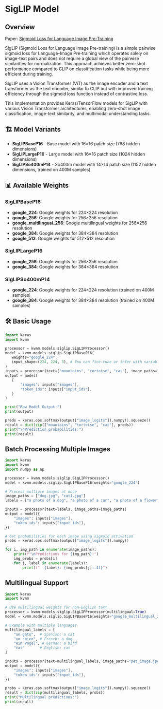 # SigLIP Model

## Overview

Paper: [Sigmoid Loss for Language Image Pre-Training](https://arxiv.org/abs/2303.15343)

SigLIP (Sigmoid Loss for Language Image Pre-training) is a simple pairwise sigmoid loss for Language-Image Pre-training which operates solely on image-text pairs and does not require a global view of the pairwise similarities for normalization. This approach achieves better zero-shot performance compared to CLIP on classification tasks while being more efficient during training.

SigLIP uses a Vision Transformer (ViT) as the image encoder and a text transformer as the text encoder, similar to CLIP but with improved training efficiency through the sigmoid loss function instead of contrastive loss.

This implementation provides Keras/TensorFlow models for SigLIP with various Vision Transformer architectures, enabling zero-shot image classification, image-text similarity, and multimodal understanding tasks.

## 🏗️ Model Variants

- **SigLIPBaseP16** - Base model with 16×16 patch size (768 hidden dimensions)
- **SigLIPLargeP16** - Large model with 16×16 patch size (1024 hidden dimensions)
- **SigLIPSo400mP14** - So400m model with 14×14 patch size (1152 hidden dimensions, trained on 400M samples)

## 📊 Available Weights

### SigLIPBaseP16
- **google_224**: Google weights for 224×224 resolution
- **google_256**: Google weights for 256×256 resolution  
- **google_multilingual_256**: Google multilingual weights for 256×256 resolution
- **google_384**: Google weights for 384×384 resolution
- **google_512**: Google weights for 512×512 resolution

### SigLIPLargeP16
- **google_256**: Google weights for 256×256 resolution
- **google_384**: Google weights for 384×384 resolution

### SigLIPSo400mP14
- **google_224**: Google weights for 224×224 resolution (trained on 400M samples)
- **google_384**: Google weights for 384×384 resolution (trained on 400M samples)

## 🛠️ Basic Usage

```python
import keras
import kvmm

processor = kvmm.models.siglip.SigLIPProcessor()
model = kvmm.models.siglip.SigLIPBaseP16(
   weights="google_224",
   input_shape=(224, 224, 3), # You can fine-tune or infer with variable size 
)
inputs = processor(text=["mountains", "tortoise", "cat"], image_paths="cat1.jpg")
output = model(
   {
       "images": inputs["images"],
       "token_ids": inputs["input_ids"],
   }
)

print("Raw Model Output:")
print(output)

preds = keras.ops.softmax(output["image_logits"]).numpy().squeeze()
result = dict(zip(["mountains", "tortoise", "cat"], preds))
print("\nPrediction probabilities:")
print(result)
```

## Batch Processing Multiple Images

```python
import keras
import kvmm
import numpy as np

processor = kvmm.models.siglip.SigLIPProcessor()
model = kvmm.models.siglip.SigLIPBaseP16(weights="google_224")

# Process multiple images at once
image_paths = ["dog.jpg", "cat1.jpg"]
labels = ["a photo of a dog", "a photo of a car", "a photo of a flower", "a photo of a cat"]

inputs = processor(text=labels, image_paths=image_paths)
output = model({
    "images": inputs["images"],
    "token_ids": inputs["input_ids"],
})

# Get probabilities for each image using sigmoid activation
probs = keras.ops.softmax(output["image_logits"]).numpy()

for i, img_path in enumerate(image_paths):
    print(f"\nPredictions for {img_path}:")
    img_probs = probs[i]
    for j, label in enumerate(labels):
        print(f"  {label}: {img_probs[j]:.4f}")
```

## Multilingual Support

```python
import keras
import kvmm

# Use multilingual weights for non-English text
processor = kvmm.models.siglip.SigLIPProcessor(multilingual=True)
model = kvmm.models.siglip.SigLIPBaseP16(weights="google_multilingual_256")

# Example with multiple languages
multilingual_labels = [
    "un gato",  # Spanish: a cat
    "un chien", # French: a dog
    "ein Vogel", # German: a bird
    "cat"       # English: cat
]

inputs = processor(text=multilingual_labels, image_paths="pet_image.jpg")
output = model({
    "images": inputs["images"],
    "token_ids": inputs["input_ids"],
})

probs = keras.ops.softmax(output["image_logits"]).numpy().squeeze()
result = dict(zip(multilingual_labels, probs))
print("Multilingual predictions:")
print(result)
```